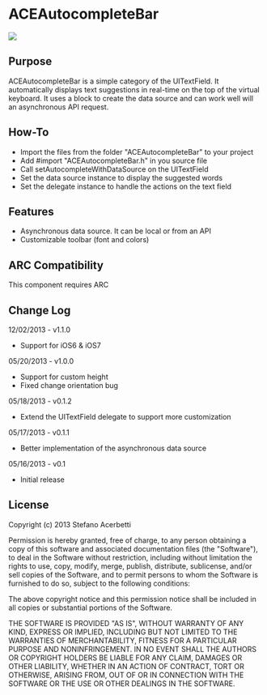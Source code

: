 ACEAutocompleteBar
==================

![](https://github.com/acerbetti/ACEAutocompleteBar/blob/master/Example.png?raw=true)

Purpose
--------------
ACEAutocompleteBar is a simple category of the UITextField. 
It automatically displays text suggestions in real-time on the top of the virtual keyboard. It uses a block to create the data source and can work well will an asynchronous API request. 

How-To
------------------
- Import the files from the folder "ACEAutocompleteBar" to your project
- Add #import "ACEAutocompleteBar.h" in you source file
- Call setAutocompleteWithDataSource on the UITextField
- Set the data source instance to display the suggested words
- Set the delegate instance to handle the actions on the text field


Features
------------------
- Asynchronous data source. It can be local or from an API
- Customizable toolbar (font and colors)


ARC Compatibility
------------------
This component requires ARC


Change Log
------------------
12/02/2013 - v1.1.0
- Support for iOS6 & iOS7

05/20/2013 - v1.0.0
- Support for custom height
- Fixed change orientation bug

05/18/2013 - v0.1.2
- Extend the UITextField delegate to support more customization

05/17/2013 - v0.1.1
- Better implementation of the asynchronous data source

05/16/2013 - v0.1
- Initial release


License
------------------
Copyright (c) 2013 Stefano Acerbetti

Permission is hereby granted, free of charge, to any person obtaining a copy of this software and associated documentation files (the "Software"), to deal in the Software without restriction, including without limitation the rights to use, copy, modify, merge, publish, distribute, sublicense, and/or sell copies of the Software, and to permit persons to whom the Software is furnished to do so, subject to the following conditions:

The above copyright notice and this permission notice shall be included in all copies or substantial portions of the Software.

THE SOFTWARE IS PROVIDED "AS IS", WITHOUT WARRANTY OF ANY KIND, EXPRESS OR IMPLIED, INCLUDING BUT NOT LIMITED TO THE WARRANTIES OF MERCHANTABILITY, FITNESS FOR A PARTICULAR PURPOSE AND NONINFRINGEMENT. IN NO EVENT SHALL THE AUTHORS OR COPYRIGHT HOLDERS BE LIABLE FOR ANY CLAIM, DAMAGES OR OTHER LIABILITY, WHETHER IN AN ACTION OF CONTRACT, TORT OR OTHERWISE, ARISING FROM, OUT OF OR IN CONNECTION WITH THE SOFTWARE OR THE USE OR OTHER DEALINGS IN THE SOFTWARE.
